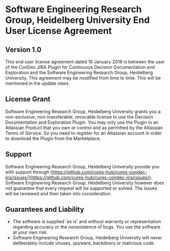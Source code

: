 # Software Engineering Research Group, Heidelberg University End User License Agreement

## Version 1.0

This end user license agreement dated 16 January 2019 is between the user of the ConDec JIRA Plugin for Continuous Decision Documentation and Exploration and the Software Engineering Research Group, Heidelberg University. This agreement may be modified from time to time. This will be mentioned in the update news. 

## License Grant

Software Engineering Research Group, Heidelberg University grants you a non-exclusive, non-transferable, revocable license to use the Decision Documentation and Exploration Plugin. You may only use the Plugin in an Atlassian Product that you own or control and as permitted by the Altassian Terms of Service. So you need to register for an Altassian account in order to download the Plugin from the Marketplace. 

## Support

Software Engineering Research Group, Heidelberg University provide you with support through [https://github.com/cures-hub/cures-condec-jira/issues/](https://github.com/cures-hub/cures-condec-jira/issues/).
Software Engineering Research Group, Heidelberg University however does not guarantee that every request will be supported or solved. The issues will be reviewed and then taken into consideration.

## Guarantees and Liability

-  The software is supplied 'as is' and without warranty or representation regarding accuracy or the nonexistence of bugs. You use the software at your own risk.
-  Software Engineering Research Group, Heidelberg University will never deliberately include viruses, spyware, backdoors or malicious code.